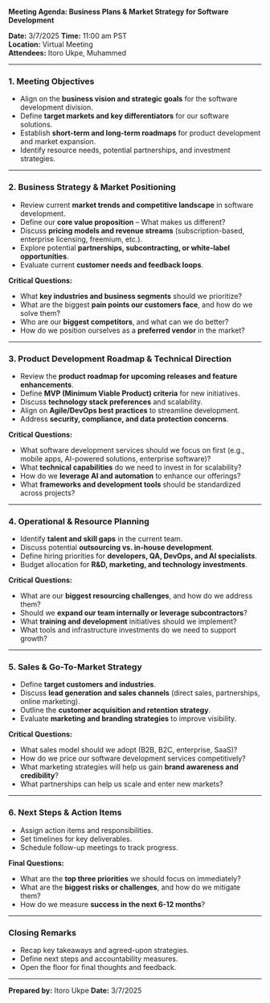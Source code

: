 **Meeting Agenda: Business Plans & Market Strategy for Software Development**

**Date:** 3/7/2025 
**Time:** 11:00 am PST  
**Location:** Virtual Meeting  
**Attendees:** Itoro Ukpe, Muhammed

---

### **1. Meeting Objectives**
- Align on the **business vision and strategic goals** for the software development division.
- Define **target markets and key differentiators** for our software solutions.
- Establish **short-term and long-term roadmaps** for product development and market expansion.
- Identify resource needs, potential partnerships, and investment strategies.

---

### **2. Business Strategy & Market Positioning**
- Review current **market trends and competitive landscape** in software development.
- Define our **core value proposition** – What makes us different?
- Discuss **pricing models and revenue streams** (subscription-based, enterprise licensing, freemium, etc.).
- Explore potential **partnerships, subcontracting, or white-label opportunities**.
- Evaluate current **customer needs and feedback loops**.

**Critical Questions:**
- What **key industries and business segments** should we prioritize?
- What are the biggest **pain points our customers face**, and how do we solve them?
- Who are our **biggest competitors**, and what can we do better?
- How do we position ourselves as a **preferred vendor** in the market?

---

### **3. Product Development Roadmap & Technical Direction**
- Review the **product roadmap for upcoming releases and feature enhancements**.
- Define **MVP (Minimum Viable Product) criteria** for new initiatives.
- Discuss **technology stack preferences** and scalability.
- Align on **Agile/DevOps best practices** to streamline development.
- Address **security, compliance, and data protection concerns**.

**Critical Questions:**
- What software development services should we focus on first (e.g., mobile apps, AI-powered solutions, enterprise software)?
- What **technical capabilities** do we need to invest in for scalability?
- How do we **leverage AI and automation** to enhance our offerings?
- What **frameworks and development tools** should be standardized across projects?

---

### **4. Operational & Resource Planning**
- Identify **talent and skill gaps** in the current team.
- Discuss potential **outsourcing vs. in-house development**.
- Define hiring priorities for **developers, QA, DevOps, and AI specialists**.
- Budget allocation for **R&D, marketing, and technology investments**.

**Critical Questions:**
- What are our **biggest resourcing challenges**, and how do we address them?
- Should we **expand our team internally or leverage subcontractors**?
- What **training and development** initiatives should we implement?
- What tools and infrastructure investments do we need to support growth?

---

### **5. Sales & Go-To-Market Strategy**
- Define **target customers and industries**.
- Discuss **lead generation and sales channels** (direct sales, partnerships, online marketing).
- Outline the **customer acquisition and retention strategy**.
- Evaluate **marketing and branding strategies** to improve visibility.

**Critical Questions:**
- What sales model should we adopt (B2B, B2C, enterprise, SaaS)?
- How do we price our software development services competitively?
- What marketing strategies will help us gain **brand awareness and credibility**?
- What partnerships can help us scale and enter new markets?

---

### **6. Next Steps & Action Items**
- Assign action items and responsibilities.
- Set timelines for key deliverables.
- Schedule follow-up meetings to track progress.

**Final Questions:**
- What are the **top three priorities** we should focus on immediately?
- What are the **biggest risks or challenges**, and how do we mitigate them?
- How do we measure **success in the next 6-12 months**?

---

### **Closing Remarks**
- Recap key takeaways and agreed-upon strategies.
- Define next steps and accountability measures.
- Open the floor for final thoughts and feedback.

---

**Prepared by:** Itoro Ukpe 
**Date:** 3/7/2025

